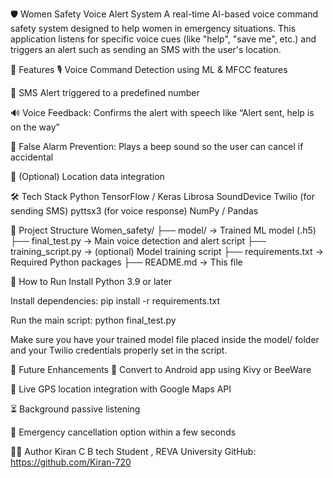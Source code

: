 🛡️ Women Safety Voice Alert System
A real-time AI-based voice command safety system designed to help women in emergency situations. This application listens for specific voice cues (like "help", "save me", etc.) and triggers an alert such as sending an SMS with the user's location.

🚀 Features
🎙️ Voice Command Detection using ML & MFCC features

📡 SMS Alert triggered to a predefined number

🔊 Voice Feedback: Confirms the alert with speech like “Alert sent, help is on the way”

📳 False Alarm Prevention: Plays a beep sound so the user can cancel if accidental

📍 (Optional) Location data integration

🛠️ Tech Stack
Python
TensorFlow / Keras
Librosa
SoundDevice
Twilio (for sending SMS)
pyttsx3 (for voice response)
NumPy / Pandas

📂 Project Structure
Women_safety/
├── model/ → Trained ML model (.h5)
├── final_test.py → Main voice detection and alert script
├── training_script.py → (optional) Model training script
├── requirements.txt → Required Python packages
├── README.md → This file

🧪 How to Run
Install Python 3.9 or later

Install dependencies:
pip install -r requirements.txt

Run the main script:
python final_test.py

Make sure you have your trained model file placed inside the model/ folder and your Twilio credentials properly set in the script.

🔮 Future Enhancements
📱 Convert to Android app using Kivy or BeeWare

📍 Live GPS location integration with Google Maps API

⏳ Background passive listening

🛑 Emergency cancellation option within a few seconds

👩‍💻 Author
Kiran C
B tech Student , REVA University
GitHub: https://github.com/Kiran-720

